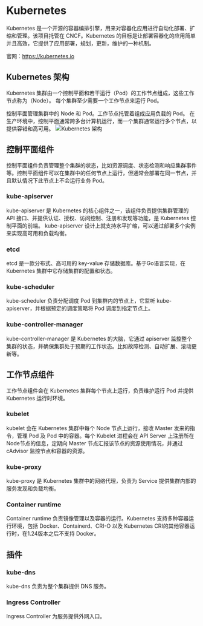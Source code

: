 # Kubernetes
Kubernetes 是一个开源的容器编排引擎，用来对容器化应用进行自动化部署、扩缩和管理。该项目托管在 CNCF。Kubernetes 的目标是让部署容器化的应用简单并且高效，它提供了应用部署，规划，更新，维护的一种机制。

官网：https://kubernetes.io

## Kubernetes 架构
Kubernetes 集群由一个控制平面和若干运行（Pod）的工作节点组成，这些工作节点称为（Node）。 每个集群至少需要一个工作节点来运行 Pod。

控制平面管理集群中的 Node 和 Pod。工作节点托管着组成应用负载的 Pod。 在生产环境中，控制平面通常跨多台计算机运行，而一个集群通常运行多个节点，以提供容错和高可用。
![Kubernetes 架构](/k8s-1.png)

## 控制平面组件
控制平面组件负责管理整个集群的状态，比如资源调度、状态检测和响应集群事件等。控制平面组件可以在集群中的任何节点上运行，但通常会部署在同一节点，并且默认情况下此节点上不会运行业务 Pod。

### kube-apiserver
kube-apiserver 是 Kubernetes 的核心组件之一，该组件负责提供集群管理的 API 接口、并提供认证、授权、访问控制、注册和发现等功能，是 Kubernetes 控制平面的前端。
kube-apiserver 设计上就支持水平扩缩，可以通过部署多个实例来实现高可用和负载均衡。

### etcd
etcd 是一款分布式、高可用的 key-value 存储数据库。基于Go语言实现，在 Kubernetes 集群中它存储集群的配置和状态。

### kube-scheduler
kube-scheduler 负责分配调度 Pod 到集群内的节点上，它监听 kube-apiserver，并根据预定的调度策略将 Pod 调度到指定节点上。

### kube-controller-manager
kube-controller-manager 是 Kubernetes 的大脑，它通过 apiserver 监控整个集群的状态，并确保集群处于预期的工作状态。比如故障检测、自动扩展、滚动更新等。

## 工作节点组件
工作节点组件会在 Kubernetes 集群每个节点上运行，负责维护运行 Pod 并提供 Kubernetes 运行时环境。

### kubelet
kubelet 会在 Kubernetes 集群中每个 Node 节点上运行，接收 Master 发来的指令，管理 Pod 及 Pod 中的容器。每个 Kubelet 进程会在 API Server 上注册所在Node节点的信息，定期向 Master 节点汇报该节点的资源使用情况，并通过 cAdvisor 监控节点和容器的资源。

### kube-proxy
kube-proxy 是 Kubernetes 集群中的网络代理，负责为 Service 提供集群内部的服务发现和负载均衡。

### Container runtime
Container runtime 负责镜像管理以及容器的运行。Kubernetes 支持多种容器运行环境，包括 Docker、Containerd、CRI-O 以及 Kubernetes CRI的其他容器运行时，在1.24版本之后不支持 Docker。

## 插件
### kube-dns 
kube-dns 负责为整个集群提供 DNS 服务。

### Ingress Controller 
Ingress Controller 为服务提供外网入口。
